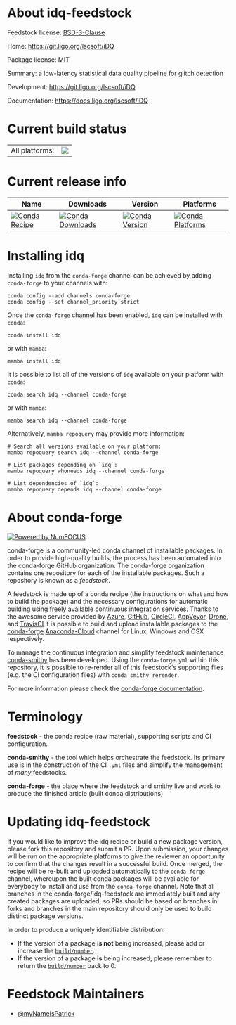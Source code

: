 About idq-feedstock
===================

Feedstock license: [BSD-3-Clause](https://github.com/conda-forge/idq-feedstock/blob/main/LICENSE.txt)

Home: https://git.ligo.org/lscsoft/iDQ

Package license: MIT

Summary: a low-latency statistical data quality pipeline for glitch detection

Development: https://git.ligo.org/lscsoft/iDQ

Documentation: https://docs.ligo.org/lscsoft/iDQ

Current build status
====================


<table><tr><td>All platforms:</td>
    <td>
      <a href="https://dev.azure.com/conda-forge/feedstock-builds/_build/latest?definitionId=6407&branchName=main">
        <img src="https://dev.azure.com/conda-forge/feedstock-builds/_apis/build/status/idq-feedstock?branchName=main">
      </a>
    </td>
  </tr>
</table>

Current release info
====================

| Name | Downloads | Version | Platforms |
| --- | --- | --- | --- |
| [![Conda Recipe](https://img.shields.io/badge/recipe-idq-green.svg)](https://anaconda.org/conda-forge/idq) | [![Conda Downloads](https://img.shields.io/conda/dn/conda-forge/idq.svg)](https://anaconda.org/conda-forge/idq) | [![Conda Version](https://img.shields.io/conda/vn/conda-forge/idq.svg)](https://anaconda.org/conda-forge/idq) | [![Conda Platforms](https://img.shields.io/conda/pn/conda-forge/idq.svg)](https://anaconda.org/conda-forge/idq) |

Installing idq
==============

Installing `idq` from the `conda-forge` channel can be achieved by adding `conda-forge` to your channels with:

```
conda config --add channels conda-forge
conda config --set channel_priority strict
```

Once the `conda-forge` channel has been enabled, `idq` can be installed with `conda`:

```
conda install idq
```

or with `mamba`:

```
mamba install idq
```

It is possible to list all of the versions of `idq` available on your platform with `conda`:

```
conda search idq --channel conda-forge
```

or with `mamba`:

```
mamba search idq --channel conda-forge
```

Alternatively, `mamba repoquery` may provide more information:

```
# Search all versions available on your platform:
mamba repoquery search idq --channel conda-forge

# List packages depending on `idq`:
mamba repoquery whoneeds idq --channel conda-forge

# List dependencies of `idq`:
mamba repoquery depends idq --channel conda-forge
```


About conda-forge
=================

[![Powered by
NumFOCUS](https://img.shields.io/badge/powered%20by-NumFOCUS-orange.svg?style=flat&colorA=E1523D&colorB=007D8A)](https://numfocus.org)

conda-forge is a community-led conda channel of installable packages.
In order to provide high-quality builds, the process has been automated into the
conda-forge GitHub organization. The conda-forge organization contains one repository
for each of the installable packages. Such a repository is known as a *feedstock*.

A feedstock is made up of a conda recipe (the instructions on what and how to build
the package) and the necessary configurations for automatic building using freely
available continuous integration services. Thanks to the awesome service provided by
[Azure](https://azure.microsoft.com/en-us/services/devops/), [GitHub](https://github.com/),
[CircleCI](https://circleci.com/), [AppVeyor](https://www.appveyor.com/),
[Drone](https://cloud.drone.io/welcome), and [TravisCI](https://travis-ci.com/)
it is possible to build and upload installable packages to the
[conda-forge](https://anaconda.org/conda-forge) [Anaconda-Cloud](https://anaconda.org/)
channel for Linux, Windows and OSX respectively.

To manage the continuous integration and simplify feedstock maintenance
[conda-smithy](https://github.com/conda-forge/conda-smithy) has been developed.
Using the ``conda-forge.yml`` within this repository, it is possible to re-render all of
this feedstock's supporting files (e.g. the CI configuration files) with ``conda smithy rerender``.

For more information please check the [conda-forge documentation](https://conda-forge.org/docs/).

Terminology
===========

**feedstock** - the conda recipe (raw material), supporting scripts and CI configuration.

**conda-smithy** - the tool which helps orchestrate the feedstock.
                   Its primary use is in the construction of the CI ``.yml`` files
                   and simplify the management of *many* feedstocks.

**conda-forge** - the place where the feedstock and smithy live and work to
                  produce the finished article (built conda distributions)


Updating idq-feedstock
======================

If you would like to improve the idq recipe or build a new
package version, please fork this repository and submit a PR. Upon submission,
your changes will be run on the appropriate platforms to give the reviewer an
opportunity to confirm that the changes result in a successful build. Once
merged, the recipe will be re-built and uploaded automatically to the
`conda-forge` channel, whereupon the built conda packages will be available for
everybody to install and use from the `conda-forge` channel.
Note that all branches in the conda-forge/idq-feedstock are
immediately built and any created packages are uploaded, so PRs should be based
on branches in forks and branches in the main repository should only be used to
build distinct package versions.

In order to produce a uniquely identifiable distribution:
 * If the version of a package **is not** being increased, please add or increase
   the [``build/number``](https://docs.conda.io/projects/conda-build/en/latest/resources/define-metadata.html#build-number-and-string).
 * If the version of a package **is** being increased, please remember to return
   the [``build/number``](https://docs.conda.io/projects/conda-build/en/latest/resources/define-metadata.html#build-number-and-string)
   back to 0.

Feedstock Maintainers
=====================

* [@myNameIsPatrick](https://github.com/myNameIsPatrick/)


